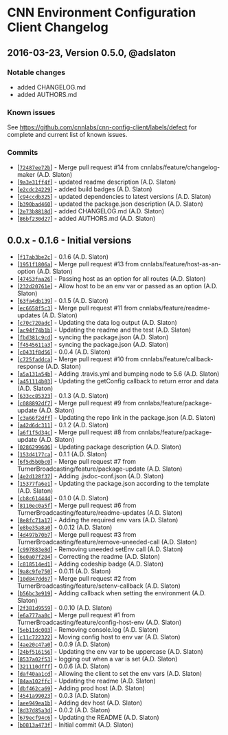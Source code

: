 # CNN Environment Configuration Client Changelog


## 2016-03-23, Version 0.5.0, @adslaton

### Notable changes

- added CHANGELOG.md
- added AUTHORS.md


### Known issues

See https://github.com/cnnlabs/cnn-config-client/labels/defect for complete and
current list of known issues.

### Commits

* [[`72487ee72b`](https://github.com/cnnlabs/cnn-config-client/commit/72487ee72b)] - Merge pull request #14 from cnnlabs/feature/changelog-maker (A.D. Slaton) 
* [[`9a3e31ff4f`](https://github.com/cnnlabs/cnn-config-client/commit/9a3e31ff4f)] - updated readme description (A.D. Slaton) 
* [[`e2cdc24229`](https://github.com/cnnlabs/cnn-config-client/commit/e2cdc24229)] - added build badges (A.D. Slaton) 
* [[`c94ccdb325`](https://github.com/cnnlabs/cnn-config-client/commit/c94ccdb325)] - updated dependencies to latest versions (A.D. Slaton) 
* [[`b390bad460`](https://github.com/cnnlabs/cnn-config-client/commit/b390bad460)] - updated the package.json description (A.D. Slaton) 
* [[`2e73b8818d`](https://github.com/cnnlabs/cnn-config-client/commit/2e73b8818d)] - added CHANGELOG.md (A.D. Slaton) 
* [[`86bf230d27`](https://github.com/cnnlabs/cnn-config-client/commit/86bf230d27)] - added AUTHORS.md (A.D. Slaton) 


## 0.0.x - 0.1.6 - Initial versions

* [[`f17ab3be2c`](https://github.com/cnnlabs/cnn-config-client/commit/f17ab3be2c)] - 0.1.6 (A.D. Slaton) 
* [[`1951f1806a`](https://github.com/cnnlabs/cnn-config-client/commit/1951f1806a)] - Merge pull request #13 from cnnlabs/feature/host-as-an-option (A.D. Slaton) 
* [[`47453faa26`](https://github.com/cnnlabs/cnn-config-client/commit/47453faa26)] - Passing host as an option for all routes (A.D. Slaton) 
* [[`232d20761e`](https://github.com/cnnlabs/cnn-config-client/commit/232d20761e)] - Allow host to be an env var or passed as an option (A.D. Slaton) 
* [[`63fa4db139`](https://github.com/cnnlabs/cnn-config-client/commit/63fa4db139)] - 0.1.5 (A.D. Slaton) 
* [[`ec6658f5c3`](https://github.com/cnnlabs/cnn-config-client/commit/ec6658f5c3)] - Merge pull request #11 from cnnlabs/feature/readme-updates (A.D. Slaton) 
* [[`c70c720adc`](https://github.com/cnnlabs/cnn-config-client/commit/c70c720adc)] - Updating the data log output (A.D. Slaton) 
* [[`ac94f74b1b`](https://github.com/cnnlabs/cnn-config-client/commit/ac94f74b1b)] - Updating the readme and the test (A.D. Slaton) 
* [[`fbd381c9cd`](https://github.com/cnnlabs/cnn-config-client/commit/fbd381c9cd)] - syncing the package.json (A.D. Slaton) 
* [[`f4545611a3`](https://github.com/cnnlabs/cnn-config-client/commit/f4545611a3)] - syncing the package.json (A.D. Slaton) 
* [[`c0431f8d56`](https://github.com/cnnlabs/cnn-config-client/commit/c0431f8d56)] - 0.0.4 (A.D. Slaton) 
* [[`c725faddca`](https://github.com/cnnlabs/cnn-config-client/commit/c725faddca)] - Merge pull request #10 from cnnlabs/feature/callback-response (A.D. Slaton) 
* [[`a5a131a54b`](https://github.com/cnnlabs/cnn-config-client/commit/a5a131a54b)] - Adding .travis.yml and bumping node to 5.6 (A.D. Slaton) 
* [[`a451114b03`](https://github.com/cnnlabs/cnn-config-client/commit/a451114b03)] - Updating the getConfig callback to return error and data (A.D. Slaton) 
* [[`633cc85323`](https://github.com/cnnlabs/cnn-config-client/commit/633cc85323)] - 0.1.3 (A.D. Slaton) 
* [[`c088892df7`](https://github.com/cnnlabs/cnn-config-client/commit/c088892df7)] - Merge pull request #9 from cnnlabs/feature/package-update (A.D. Slaton) 
* [[`c3a66f2dff`](https://github.com/cnnlabs/cnn-config-client/commit/c3a66f2dff)] - Updating the repo link in the package.json (A.D. Slaton) 
* [[`a42d6dc311`](https://github.com/cnnlabs/cnn-config-client/commit/a42d6dc311)] - 0.1.2 (A.D. Slaton) 
* [[`a6f1f5d34c`](https://github.com/cnnlabs/cnn-config-client/commit/a6f1f5d34c)] - Merge pull request #8 from cnnlabs/feature/package-update (A.D. Slaton) 
* [[`0286299606`](https://github.com/cnnlabs/cnn-config-client/commit/0286299606)] - Updating package description (A.D. Slaton) 
* [[`153d4177ca`](https://github.com/cnnlabs/cnn-config-client/commit/153d4177ca)] - 0.1.1 (A.D. Slaton) 
* [[`6f5d5b0bc0`](https://github.com/cnnlabs/cnn-config-client/commit/6f5d5b0bc0)] - Merge pull request #7 from TurnerBroadcasting/feature/package-update (A.D. Slaton) 
* [[`4e2d128f37`](https://github.com/cnnlabs/cnn-config-client/commit/4e2d128f37)] - Adding .jsdoc-conf.json (A.D. Slaton) 
* [[`15377fa6e1`](https://github.com/cnnlabs/cnn-config-client/commit/15377fa6e1)] - Updating the package.json according to the template (A.D. Slaton) 
* [[`cb8c614444`](https://github.com/cnnlabs/cnn-config-client/commit/cb8c614444)] - 0.1.0 (A.D. Slaton) 
* [[`8110ec0a5f`](https://github.com/cnnlabs/cnn-config-client/commit/8110ec0a5f)] - Merge pull request #6 from TurnerBroadcasting/feature/readme-updates (A.D. Slaton) 
* [[`8e8fc71a17`](https://github.com/cnnlabs/cnn-config-client/commit/8e8fc71a17)] - Adding the required env vars (A.D. Slaton) 
* [[`e8be35a8a0`](https://github.com/cnnlabs/cnn-config-client/commit/e8be35a8a0)] - 0.0.12 (A.D. Slaton) 
* [[`4d497b70b7`](https://github.com/cnnlabs/cnn-config-client/commit/4d497b70b7)] - Merge pull request #3 from TurnerBroadcasting/feature/remove-uneeded-call (A.D. Slaton) 
* [[`c997883e8d`](https://github.com/cnnlabs/cnn-config-client/commit/c997883e8d)] - Removing uneeded setEnv call (A.D. Slaton) 
* [[`6e0a07f204`](https://github.com/cnnlabs/cnn-config-client/commit/6e0a07f204)] - Correcting the readme (A.D. Slaton) 
* [[`c818514ed1`](https://github.com/cnnlabs/cnn-config-client/commit/c818514ed1)] - Adding codeship badge (A.D. Slaton) 
* [[`9a8c9fe750`](https://github.com/cnnlabs/cnn-config-client/commit/9a8c9fe750)] - 0.0.11 (A.D. Slaton) 
* [[`10d847dd67`](https://github.com/cnnlabs/cnn-config-client/commit/10d847dd67)] - Merge pull request #2 from TurnerBroadcasting/feature/setenv-callback (A.D. Slaton) 
* [[`b56bc3e919`](https://github.com/cnnlabs/cnn-config-client/commit/b56bc3e919)] - Adding callback when setting the environment (A.D. Slaton) 
* [[`2f381d9559`](https://github.com/cnnlabs/cnn-config-client/commit/2f381d9559)] - 0.0.10 (A.D. Slaton) 
* [[`e6a777aa0c`](https://github.com/cnnlabs/cnn-config-client/commit/e6a777aa0c)] - Merge pull request #1 from TurnerBroadcasting/feature/config-host-env (A.D. Slaton) 
* [[`5eb11dc003`](https://github.com/cnnlabs/cnn-config-client/commit/5eb11dc003)] - Removing console.log (A.D. Slaton) 
* [[`c11c722322`](https://github.com/cnnlabs/cnn-config-client/commit/c11c722322)] - Moving config host to env var (A.D. Slaton) 
* [[`4ae20c47a0`](https://github.com/cnnlabs/cnn-config-client/commit/4ae20c47a0)] - 0.0.9 (A.D. Slaton) 
* [[`24bf516156`](https://github.com/cnnlabs/cnn-config-client/commit/24bf516156)] - Updating the env var to be uppercase (A.D. Slaton) 
* [[`8537a02f53`](https://github.com/cnnlabs/cnn-config-client/commit/8537a02f53)] - logging out when a var is set (A.D. Slaton) 
* [[`321110dfff`](https://github.com/cnnlabs/cnn-config-client/commit/321110dfff)] - 0.0.6 (A.D. Slaton) 
* [[`daf40aa1cd`](https://github.com/cnnlabs/cnn-config-client/commit/daf40aa1cd)] - Allowing the client to set the env vars (A.D. Slaton) 
* [[`84aa102ffc`](https://github.com/cnnlabs/cnn-config-client/commit/84aa102ffc)] - Updating the readme (A.D. Slaton) 
* [[`dbf462ca69`](https://github.com/cnnlabs/cnn-config-client/commit/dbf462ca69)] - Adding prod host (A.D. Slaton) 
* [[`4541a99023`](https://github.com/cnnlabs/cnn-config-client/commit/4541a99023)] - 0.0.3 (A.D. Slaton) 
* [[`aee949ea1b`](https://github.com/cnnlabs/cnn-config-client/commit/aee949ea1b)] - Adding dev host (A.D. Slaton) 
* [[`8d37d85a3d`](https://github.com/cnnlabs/cnn-config-client/commit/8d37d85a3d)] - 0.0.2 (A.D. Slaton) 
* [[`679ecf94c6`](https://github.com/cnnlabs/cnn-config-client/commit/679ecf94c6)] - Updating the README (A.D. Slaton) 
* [[`b0813a473f`](https://github.com/cnnlabs/cnn-config-client/commit/b0813a473f)] - Initial commit (A.D. Slaton) 